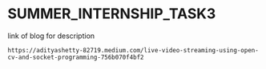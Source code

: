 # SUMMER_INTERNSHIP_TASK3

link of blog for description


    https://adityashetty-82719.medium.com/live-video-streaming-using-open-cv-and-socket-programming-756b070f4bf2
